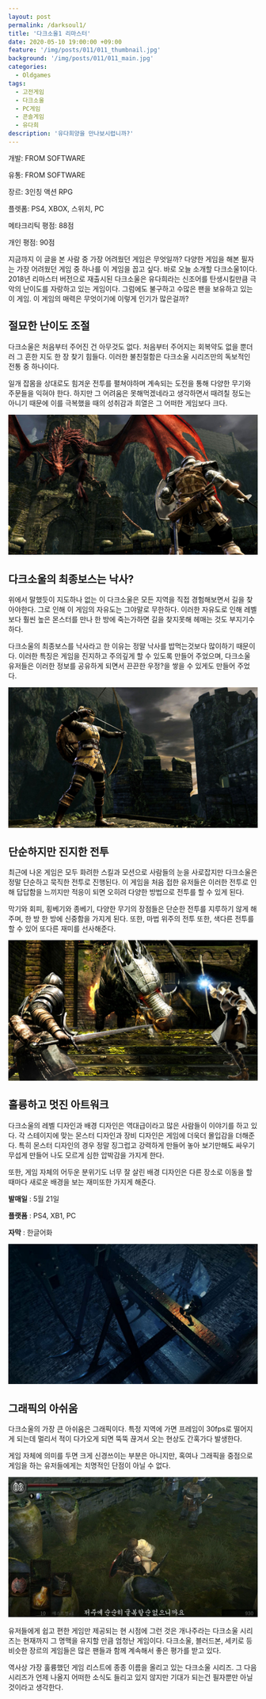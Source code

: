 ```yaml
---
layout: post
permalink: /darksoul1/
title: '다크소울1 리마스터'
date: 2020-05-10 19:00:00 +09:00
feature: '/img/posts/011/011_thumbnail.jpg'
background: '/img/posts/011/011_main.jpg'
categories:
  - Oldgames
tags:
  - 고전게임
  - 다크소울
  - PC게임
  - 콘솔게임
  - 유다희
description: '유다희양을 만나보시렵니까?'
---
```


개발: FROM SOFTWARE

유통: FROM SOFTWARE

장르: 3인칭 액션 RPG

플렛폼: PS4, XBOX, 스위치, PC

메타크리틱 평점: 88점

개인 평점: 90점

지금까지 이 글을 본 사람 중 가장 어려웠던 게임은 무엇일까? 다양한 게임을 해본 필자는 가장 어려웠던 게임 중 하나를 이 게임을 꼽고 싶다. 바로 오늘 소개할 다크소울1이다. 2018년 리마스터 버전으로 재출시된 다크소울은 유다희라는 신조어를 탄생시킬만큼 극악의 난이도를 자랑하고 있는 게임이다. 그럼에도 불구하고 수많은 팬을 보유하고 있는 이 게임. 이 게임의 매력은 무엇이기에 이렇게 인기가 많은걸까?

## 절묘한 난이도 조절 ##

다크소울은 처음부터 주어진 건 아무것도 없다. 처음부터 주어지는 회복약도 없을 뿐더러 그 흔한 지도 한 장 찾기 힘들다. 이러한 불친절함은 다크소울 시리즈만의 독보적인 전통 중 하나이다. 

일개 잡몸을 상대로도 힘겨운 전투를 펼쳐야하며 계속되는 도전을 통해 다양한 무기와 주문들을 익혀야 한다. 하지만 그 어려움은 못해먹겠네라고 생각하면서 때려칠 정도는 아니기 때문에 이를 극복했을 때의 성취감과 희열은 그 어떠한 게임보다 크다.

![다크소울 게임 이미지](/img/posts/011/011_1.jpg)

## 다크소울의 최종보스는 낙사? ##

위에서 말했듯이 지도하나 없는 이 다크소울은 모든 지역을 직접 경험해보면서 길을 찾아야한다. 그로 인해 이 게임의 자유도는 그야말로 무한하다. 이러한 자유도로 인해 레벨보다 훨씬 높은 몬스터를 만나 한 방에 죽는가하면 길을 찾지못해 헤매는 것도 부지기수하다. 

다크소울의 최종보스를 낙사라고 한 이유는 정말 낙사를 밥먹는것보다 많이하기 때문이다. 이러한 특징은 게임을 진지하고 주의깊게 할 수 있도록 만들어 주었으며, 다크소울 유저들은 이러한 정보를 공유하게 되면서 끈끈한 우정?을 쌓을 수 있게도 만들어 주었다.

![다크소울 게임 이미지](/img/posts/011/011_2.jpg)

## 단순하지만 진지한 전투 ##

최근에 나온 게임은 모두 화려한 스킬과 모션으로 사람들의 눈을 사로잡지만 다크소울은 정말 단순하고 묵직한 전투로 진행된다. 이 게임을 처음 접한 유저들은 이러한 전투로 인해 답답함을 느끼지만 적응이 되면 오히려 다양한 방법으로 전투를 할 수 있게 된다.

막기와 회피, 횡베기와 종베기, 다양한 무기의 장점들은 단순한 전투를 지루하기 않게 해주며, 한 방 한 방에 신중함을 가지게 된다. 또한, 마법 위주의 전투 또한, 색다른 전투를 할 수 있어 또다른 재미를 선사해준다.

![다크소울 게임 이미지](/img/posts/011/011_3.jpg)

## 훌륭하고 멋진 아트워크 ##

다크소울의 레벨 디자인과 배경 디자인은 역대급이라고 많은 사람들이 이야기를 하고 있다. 각 스테이지에 맞는 몬스터 디자인과 장비 디자인은 게임에 더욱더 몰입감을 더해준다. 특히 몬스터 디자인의 경우 정말 징그럽고 강력하게 만들어 놓아 보기만해도 싸우기 무섭게 만들어 나도 모르게 심한 압박감을 가지게 한다.

또한, 게임 자체의 어두운 분위기도 너무 잘 살린 배경 디자인은 다른 장소로 이동을 할 때마다 새로운 배경을 보는 재미또한 가지게 해준다. 

**발매일** : 5월 21일

**플랫폼** : PS4, XB1, PC

**자막** : 한글어화

![다크소울 게임 이미지](/img/posts/011/011_4.jpg)

## 그래픽의 아쉬움 ##

다크소울의 가장 큰 아쉬움은 그래픽이다. 특정 지역에 가면 프레임이 30fps로 떨어지게 되는데 멀리서 적이 다가오게 되면 뚝뚝 끊겨서 오는 현상도 간혹가다 발생한다.

게임 자체에 의미를 두면 크게 신경쓰이는 부분은 아니지만, 혹여나 그래픽을 중점으로 게임을 하는 유저들에게는 치명적인 단점이 아닐 수 없다. 

![다크소울 게임 이미지](/img/posts/011/011_5.jpg)

유저들에게 쉽고 편한 게임만 제공되는 현 시점에 그런 것은 개나주라는 다크소울 시리즈는 현재까지 그 명맥을 유지할 만큼 엄청난 게임이다. 다크소울, 블러드본, 세키로 등 비슷한 장르의 게임들은 많은 팬들과 함께 계속해서 좋은 평가를 받고 있다.

역사상 가장 훌륭했던 게임 리스트에 종종 이름을 올리고 있는 다크소울 시리즈. 그 다음 시리즈가 언제 나올지 어떠한 소식도 들리고 있지 않지만 기대가 되는건 필자뿐만 아닐것이라고 생각한다.

